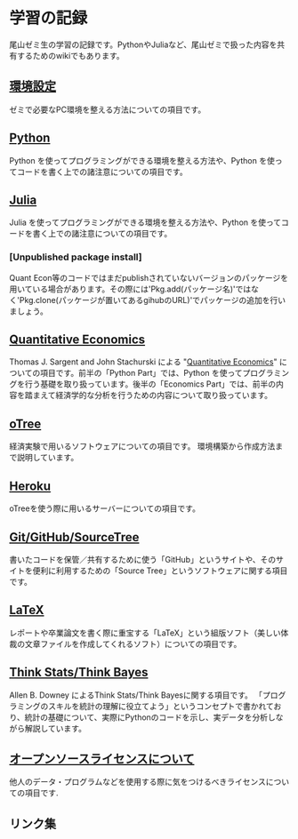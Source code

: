 # 学習の記録

尾山ゼミ生の学習の記録です。PythonやJuliaなど、尾山ゼミで扱った内容を共有するためのwikiでもあります。

## [環境設定](https://github.com/OyamaZemi/Settingup)
ゼミで必要なPC環境を整える方法についての項目です。

## [Python](Python)
Python を使ってプログラミングができる環境を整える方法や、Python を使ってコードを書く上での諸注意についての項目です。

## [Julia](Julia)
Julia を使ってプログラミングができる環境を整える方法や、Python を使ってコードを書く上での諸注意についての項目です。
### [Unpublished package install]
Quant Econ等のコードではまだpublishされていないバージョンのパッケージを用いている場合があります。その際には'Pkg.add(パッケージ名)'ではなく'Pkg.clone(パッケージが置いてあるgihubのURL)'でパッケージの追加を行いましょう。

## [Quantitative Economics](QuantEcon)
Thomas J. Sargent and John Stachurski による
"[Quantitative Economics](http://quant-econ.net)"
についての項目です。前半の「Python Part」では、Python を使ってプログラミングを行う基礎を取り扱っています。後半の「Economics Part」では、前半の内容を踏まえて経済学的な分析を行うための内容について取り扱っています。

## [oTree](oTree)
経済実験で用いるソフトウェアについての項目です。 環境構築から作成方法まで説明しています。

## [Heroku](Heroku)
oTreeを使う際に用いるサーバーについての項目です。

## [Git/GitHub/SourceTree](Git_GitHub_SourceTree)
書いたコードを保管／共有するために使う「GitHub」というサイトや、そのサイトを便利に利用するための「Source Tree」というソフトウェアに関する項目です。

## [LaTeX](LaTeX)
レポートや卒業論文を書く際に重宝する「LaTeX」という組版ソフト（美しい体裁の文章ファイルを作成してくれるソフト）についての項目です。

## [Think Stats/Think Bayes](ThinkStats_ThinkBayes)
Allen B. Downey によるThink Stats/Think Bayesに関する項目です。 「プログラミングのスキルを統計の理解に役立てよう」というコンセプトで書かれており、統計の基礎について、実際にPythonのコードを示し、実データを分析しながら解説しています。

## [オープンソースライセンスについて](OpenSourceLicense)
他人のデータ・プログラムなどを使用する際に気をつけるべきライセンスについての項目です.

## リンク集


